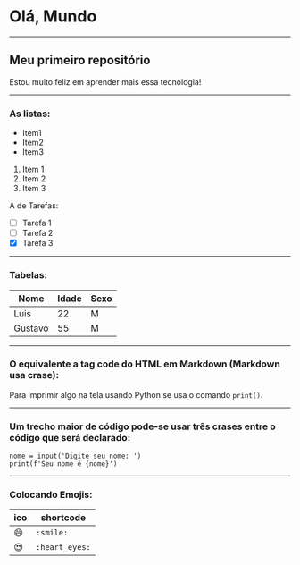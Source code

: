 # Olá, Mundo
---
## Meu primeiro repositório

Estou muito feliz em aprender mais essa tecnologia!

---
### As listas:

* Item1
* Item2
* Item3

1. Item 1
2. Item 2
3. Item 3

A de Tarefas:

- [ ] Tarefa 1
- [ ] Tarefa 2
- [x] Tarefa 3
---
### Tabelas: 

Nome | Idade | Sexo
---|---|---
Luis|22|M
Gustavo|55|M
---
### O equivalente a tag code do HTML em Markdown (Markdown usa crase):
 
 Para imprimir algo na tela usando Python se usa o comando `print()`.
 
---
### Um trecho maior de código pode-se usar três crases entre o código que será declarado:

```
nome = input('Digite seu nome: ')
print(f'Seu nome é {nome}')
```
---
### Colocando Emojis:

ico | shortcode
--- | ---
😄 | `:smile:`
😍 | `:heart_eyes:`
